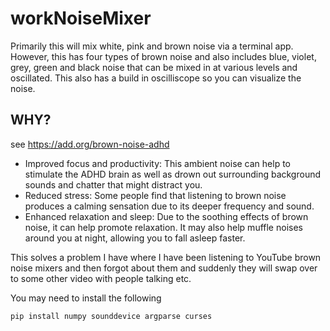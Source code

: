 # workNoiseMixer
Primarily this will mix white, pink and brown noise via a terminal app.
However, this has four types of brown noise and also includes blue, violet, grey, green and black noise that can be mixed in at various levels and oscillated.
This also has a build in oscilliscope so you can visualize the noise.

## WHY?  
see https://add.org/brown-noise-adhd

- Improved focus and productivity: This ambient noise can help to stimulate the ADHD brain as well as drown out surrounding background sounds and chatter that might distract you.
- Reduced stress: Some people find that listening to brown noise produces a calming sensation due to its deeper frequency and sound.
- Enhanced relaxation and sleep: Due to the soothing effects of brown noise, it can help promote relaxation. It may also help muffle noises around you at night, allowing you to fall asleep faster.

This solves a problem I have where I have been listening to YouTube brown noise mixers and then forgot about them and suddenly they will swap over to some other video with people talking etc. 



You may need to install the following

`pip install numpy sounddevice argparse curses`

